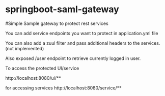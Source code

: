 # springboot-saml-gateway

#Simple Sample gateway to protect rest services 

You can add service endpoints you want to protect in application.yml file 

You can also add a zuul filter and pass additional headers to the services. (not implemented)

Also exposed /user endpoint to retrieve currently logged in user. 


To access the protected UI/service 

 http://localhost:8080/ui/** 
 
for accessing services 
 http://localhost:8080/service/**
